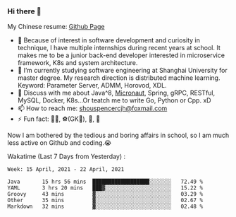 ### Hi there 👋

My Chinese resume: [Github Page](https://spencercjh.github.io/resume/)

- 🔭 Because of interest in software development and curiosity in technique, I have multiple internships during recent years at school. It makes me to be a junior back-end developer interested in microservice framework, K8s and system architecture.
- 🌱 I’m currently studying software engineering at Shanghai University for master degree. My research direction is distributed machine learning. Keyword: Parameter Server, ADMM, Horovod, XDL.
- 💬 Discuss with me about Java^8, [Micronaut](http://micronaut.io/), Spring, gRPC, RESTful, MySQL, Docker, K8s...Or teatch me to write Go, Python or Cpp. xD
- 📫 How to reach me: shouspencercjh@foxmail.com
- ⚡ Fun fact: 🚴‍♂️, ⚽(GK🥅), 🏓, 🏸

Now I am bothered by the tedious and boring affairs in school, so I am much less active on Github and coding.😭

Wakatime (Last 7 Days from Yesterday) :

<!--START_SECTION:waka-->
```text
Week: 15 April, 2021 - 22 April, 2021

Java       15 hrs 56 mins  ██████████████████░░░░░░░   72.49 % 
YAML       3 hrs 20 mins   ███▓░░░░░░░░░░░░░░░░░░░░░   15.22 % 
Groovy     43 mins         ▓░░░░░░░░░░░░░░░░░░░░░░░░   03.29 % 
Other      35 mins         ▓░░░░░░░░░░░░░░░░░░░░░░░░   02.67 % 
Markdown   32 mins         ▓░░░░░░░░░░░░░░░░░░░░░░░░   02.48 % 
```
<!--END_SECTION:waka-->
